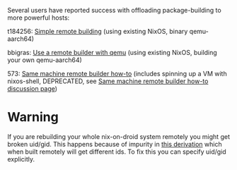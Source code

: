 Several users have reported success with offloading package-building to more powerful hosts:

t184256: [Simple remote building](https://github.com/t184256/nix-on-droid/wiki/Simple-remote-building) (using existing NixOS, binary qemu-aarch64)

bbigras: [Use a remote builder with qemu](https://github.com/t184256/nix-on-droid/wiki/Use-a-remote-builder-with-qemu) (using existing NixOS, building your own qemu-aarch64)

573: [Same machine remote builder how-to](https://github.com/t184256/nix-on-droid/wiki/Same-machine-remote-builder-how-to/95f3a6f1177243920537b3f407b81b8d214086a6) (includes spinning up a VM with nixos-shell, DEPRECATED, see [Same machine remote builder how-to discussion page](https://github.com/t184256/nix-on-droid/discussions/102))

# Warning

If you are rebuilding your whole nix-on-droid system remotely you might get broken uid/gid. This happens because of impurity in [this derivation](https://github.com/t184256/nix-on-droid/blob/2301e01d48c90b60751005317de7a84a51a87eb6/modules/user.nix#L10-L17) which when built remotely will get different ids. To fix this you can specify uid/gid explicitly.
